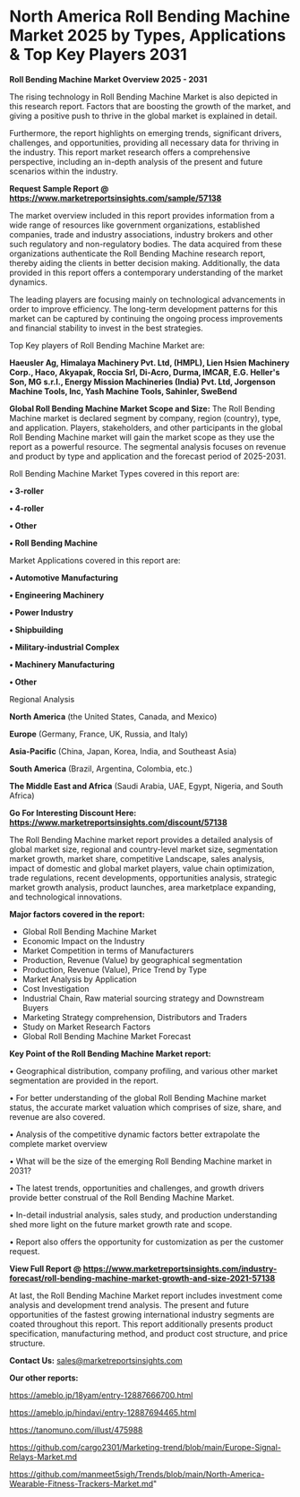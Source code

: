 # North America Roll Bending Machine Market 2025 by Types, Applications & Top Key Players 2031

<Strong> Roll Bending Machine Market Overview 2025 - 2031</strong>

The rising technology in Roll Bending Machine Market is also depicted in this research report. Factors that are boosting the growth of the market, and giving a positive push to thrive in the global market is explained in detail.

Furthermore, the report highlights on emerging trends, significant drivers, challenges, and opportunities, providing all necessary data for thriving in the industry. This report market research offers a comprehensive perspective, including an in-depth analysis of the present and future scenarios within the industry.

<strong>Request Sample Report @ <a href=https://www.marketreportsinsights.com/sample/57138>https://www.marketreportsinsights.com/sample/57138</a></strong>

The market overview included in this report provides information from a wide range of resources like government organizations, established companies, trade and industry associations, industry brokers and other such regulatory and non-regulatory bodies. The data acquired from these organizations authenticate the Roll Bending Machine research report, thereby aiding the clients in better decision making. Additionally, the data provided in this report offers a contemporary understanding of the market dynamics.

The leading players are focusing mainly on technological advancements in order to improve efficiency. The long-term development patterns for this market can be captured by continuing the ongoing process improvements and financial stability to invest in the best strategies.

Top Key players of Roll Bending Machine Market are:

<strong>Haeusler Ag, Himalaya Machinery Pvt. Ltd, (HMPL), Lien Hsien Machinery Corp., Haco, Akyapak, Roccia Srl, Di-Acro, Durma, IMCAR, E.G. Heller&#39;s Son, MG s.r.l., Energy Mission Machineries (India) Pvt. Ltd, Jorgenson Machine Tools, Inc, Yash Machine Tools, Sahinler, SweBend</strong>

<strong><b>Global Roll Bending Machine Market Scope and Size:</b></strong>
The Roll Bending Machine market is declared segment by company, region (country), type, and application. Players, stakeholders, and other participants in the global Roll Bending Machine market will gain the market scope as they use the report as a powerful resource. The segmental analysis focuses on revenue and product by type and application and the forecast period of 2025-2031.

Roll Bending Machine Market Types covered in this report are:

<strong>• 3-roller

• 4-roller

• Other

• Roll Bending Machine</strong>

Market Applications covered in this report are:

<strong>• Automotive Manufacturing

• Engineering Machinery

• Power Industry

• Shipbuilding

• Military-industrial Complex

• Machinery Manufacturing

• Other</strong> 

Regional Analysis

<strong>North America</strong> (the United States, Canada, and Mexico)

<strong>Europe</strong> (Germany, France, UK, Russia, and Italy)

<strong>Asia-Pacific</strong> (China, Japan, Korea, India, and Southeast Asia)

<strong>South America</strong> (Brazil, Argentina, Colombia, etc.)

<strong>The Middle East and Africa</strong> (Saudi Arabia, UAE, Egypt, Nigeria, and South Africa)

<strong>Go For Interesting Discount Here: <a href=https://www.marketreportsinsights.com/discount/57138>https://www.marketreportsinsights.com/discount/57138</a></strong>

The Roll Bending Machine market report provides a detailed analysis of global market size, regional and country-level market size, segmentation market growth, market share, competitive Landscape, sales analysis, impact of domestic and global market players, value chain optimization, trade regulations, recent developments, opportunities analysis, strategic market growth analysis, product launches, area marketplace expanding, and technological innovations.

<strong><b>Major factors covered in the report:</b></strong>
<ul>
  <li>Global Roll Bending Machine Market </li>
  <li>Economic Impact on the Industry</li>
  <li>Market Competition in terms of Manufacturers</li>
  <li>Production, Revenue (Value) by geographical segmentation</li>
  <li>Production, Revenue (Value), Price Trend by Type</li>
  <li>Market Analysis by Application</li>
  <li>Cost Investigation</li>
  <li>Industrial Chain, Raw material sourcing strategy and Downstream Buyers</li>
  <li>Marketing Strategy comprehension, Distributors and Traders</li>
  <li>Study on Market Research Factors</li>
  <li>Global Roll Bending Machine Market Forecast</li>
</ul>

<strong><b>Key Point of the Roll Bending Machine Market report:</b></strong>

• Geographical distribution, company profiling, and various other market segmentation are provided in the report.

• For better understanding of the global Roll Bending Machine market status, the accurate market valuation which comprises of size, share, and revenue are also covered.

• Analysis of the competitive dynamic factors better extrapolate the complete market overview

• What will be the size of the emerging Roll Bending Machine market in 2031?

• The latest trends, opportunities and challenges, and growth drivers provide better construal of the Roll Bending Machine Market.

• In-detail industrial analysis, sales study, and production understanding shed more light on the future market growth rate and scope.

• Report also offers the opportunity for customization as per the customer request.

<strong><b>View Full Report @ <a href=https://www.marketreportsinsights.com/industry-forecast/roll-bending-machine-market-growth-and-size-2021-57138>https://www.marketreportsinsights.com/industry-forecast/roll-bending-machine-market-growth-and-size-2021-57138</a></b></strong>


At last, the Roll Bending Machine Market report includes investment come analysis and development trend analysis. The present and future opportunities of the fastest growing international industry segments are coated throughout this report. This report additionally presents product specification, manufacturing method, and product cost structure, and price structure.

<strong>Contact Us:</strong>
sales@marketreportsinsights.com

<strong>Our other reports:</strong>

<a href=https://ameblo.jp/18yam/entry-12887666700.html>https://ameblo.jp/18yam/entry-12887666700.html</a>

<a href=https://ameblo.jp/hindavi/entry-12887694465.html>https://ameblo.jp/hindavi/entry-12887694465.html</a>

<a href=https://tanomuno.com/illust/475988>https://tanomuno.com/illust/475988</a>

<a href=https://github.com/cargo2301/Marketing-trend/blob/main/Europe-Signal-Relays-Market.md>https://github.com/cargo2301/Marketing-trend/blob/main/Europe-Signal-Relays-Market.md</a>

<a href=https://github.com/manmeet5sigh/Trends/blob/main/North-America-Wearable-Fitness-Trackers-Market.md>https://github.com/manmeet5sigh/Trends/blob/main/North-America-Wearable-Fitness-Trackers-Market.md</a>"
